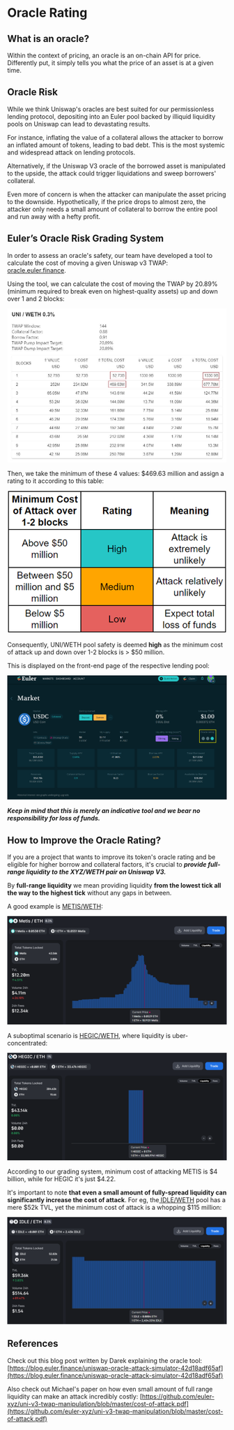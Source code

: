 # Oracle Rating

## **What is an oracle?**

Within the context of pricing, an oracle is an on-chain API for price. Differently put, it simply tells you what the price of an asset is at a given time.&#x20;

## Oracle Risk

While we think Uniswap's oracles are best suited for our permissionless lending protocol, depositing into an Euler pool backed by illiquid liquidity pools on Uniswap can lead to devastating results.&#x20;

For instance, inflating the value of a collateral allows the attacker to borrow an inflated amount of tokens, leading to bad debt. This is the most systemic and widespread attack on lending protocols.

Alternatively, if the Uniswap V3 oracle of the borrowed asset is manipulated to the upside, the attack could trigger liquidations and sweep borrowers' collateral.&#x20;

Even more of concern is when the attacker can manipulate the asset pricing to the downside. Hypothetically, if the price drops to almost zero, the attacker only needs a small amount of collateral to borrow the entire pool and run away with a hefty profit.&#x20;

## Euler’s Oracle Risk Grading System

In order to assess an oracle's safety, our team have developed a tool to calculate the cost of moving a given Uniswap v3 TWAP: [oracle.euler.finance](https://oracle.euler.finance).

Using the tool, we can calculate the cost of moving the TWAP by 20.89% (minimum required to break even on highest-quality assets) up and down over 1 and 2 blocks:

![](../.gitbook/assets/uniweth.JPG)

Then, we take the minimum of these 4 values: $469.63 million and assign a rating to it according to this table:

![](<../.gitbook/assets/image (4) (1).png>)

Consequently, UNI/WETH pool safety is deemed **high** as the minimum cost of attack up and down over 1-2 blocks is > $50 million.

This is displayed on the front-end page of the respective lending pool:

![](<../.gitbook/assets/usdc rating2.png>)

_**Keep in mind that this is merely an indicative tool and we bear no responsibility for loss of funds.**_

## **How to Improve the Oracle Rating?**

If you are a project that wants to improve its token's oracle rating and be eligible for higher borrow and collateral factors, it's crucial to _**provide full-range liquidity to the XYZ/WETH pair on Uniswap V3.**_&#x20;

By **full-range liquidity** we mean providing liquidity **from the lowest tick all the way to the highest tick** without any gaps in between.&#x20;

A good example is [METIS/WETH](https://info.uniswap.org/#/pools/0x1c98562a2fab5af19d8fb3291a36ac3c618835d9):

![](<../.gitbook/assets/image (3).png>)

A suboptimal scenario is [HEGIC/WETH](https://info.uniswap.org/#/pools/0xf2c3bd0328bdb6106d34a3bd0df0ef744551cc82), where liquidity is uber-concentrated:

![](<../.gitbook/assets/image (2).png>)

According to our grading system, minimum cost of attacking METIS is $4 billion, while for HEGIC it's just $4.22.&#x20;

It's important to note **that even a small amount of fully-spread liquidity can significantly increase the cost of attack**. For eg, the[ IDLE/WETH](https://info.uniswap.org/#/pools/0x79e42a2bb91a0f9118e2b5231958c1eaefce390c) pool has a mere $52k TVL, yet the minimum cost of attack is a whopping $115 million:

![T](<../.gitbook/assets/image (4).png>)

## References

Check out this blog post written by Darek explaining the oracle tool: [https://blog.euler.finance/uniswap-oracle-attack-simulator-42d18adf65af](https://blog.euler.finance/uniswap-oracle-attack-simulator-42d18adf65af)

Also check out Michael's paper on how even small amount of full range liquidity can make an attack incredibly costly: [https://github.com/euler-xyz/uni-v3-twap-manipulation/blob/master/cost-of-attack.pdf](https://github.com/euler-xyz/uni-v3-twap-manipulation/blob/master/cost-of-attack.pdf)
